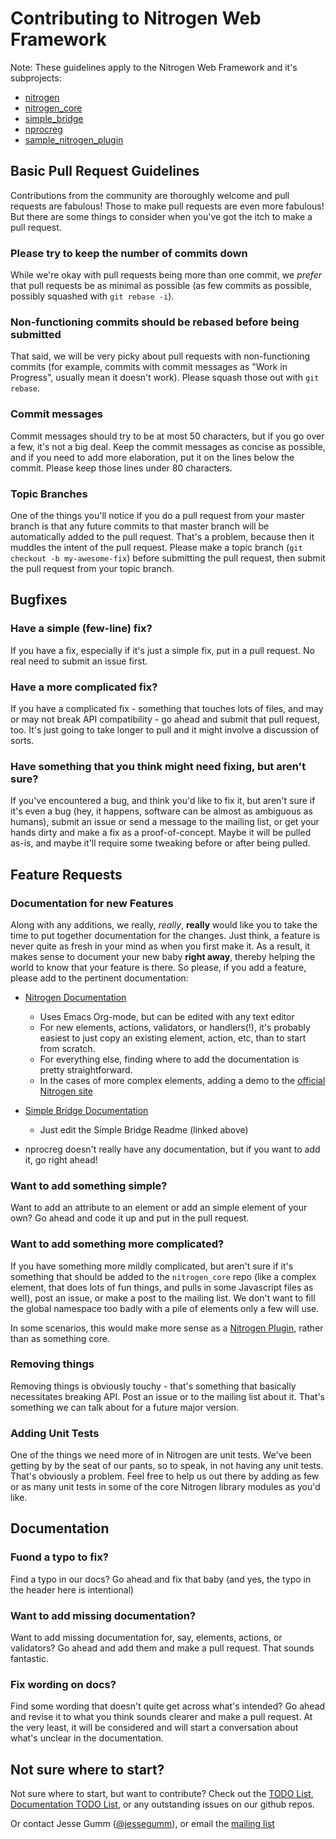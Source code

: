 # Contributing to Nitrogen Web Framework

Note: These guidelines apply to the Nitrogen Web Framework and it's subprojects:

 + [nitrogen](http://github.com/nitrogen/nitrogen)
 + [nitrogen\_core](http://github.com/nitrogen/nitrogen_core)
 + [simple\_bridge](http://github.com/nitrogen/simple_bridge)
 + [nprocreg](http://github.com/nitrogen/nprocreg)
 + [sample\_nitrogen\_plugin](http://github.com/nitrogen/sample_nitrogen_plugin)


## Basic Pull Request Guidelines

Contributions from the community are thoroughly welcome and pull requests are
fabulous! Those to make pull requests are even more fabulous! But there are
some things to consider when you've got the itch to make a pull request.

### Please try to keep the number of commits down

While we're okay with pull requests being more than one commit, we *prefer*
that pull requests be as minimal as possible (as few commits as possible,
possibly squashed with `git rebase -i`).

### Non-functioning commits should be rebased before being submitted

That said, we will be very picky about pull requests with non-functioning
commits (for example, commits with commit messages as "Work in Progress",
usually mean it doesn't work). Please squash those out with `git rebase`.

### Commit messages

Commit messages should try to be at most 50 characters, but if you go over a
few, it's not a big deal.  Keep the commit messages as concise as possible, and
if you need to add more elaboration, put it on the lines below the commit.
Please keep those lines under 80 characters.

### Topic Branches

One of the things you'll notice if you do a pull request from your master
branch is that any future commits to that master branch will be automatically
added to the pull request.  That's a problem, because then it muddles the
intent of the pull request.  Please make a topic branch (`git checkout -b
my-awesome-fix`) before submitting the pull request, then submit the pull
request from your topic branch.

## Bugfixes

### Have a simple (few-line) fix?

If you have a fix, especially if it's just a simple fix, put in a pull request.
No real need to submit an issue first.

### Have a more complicated fix?

If you have a complicated fix - something that touches lots of files, and may
or may not break API compatibility - go ahead and submit that pull request,
too. It's just going to take longer to pull and it might involve a discussion
of sorts.

### Have something that you think might need fixing, but aren't sure?

If you've encountered a bug, and think you'd like to fix it, but aren't sure if
it's even a bug (hey, it happens, software can be almost as ambiguous as
humans), submit an issue or send a message to the mailing list, or get your
hands dirty and make a fix as a proof-of-concept. Maybe it will be pulled
as-is, and maybe it'll require some tweaking before or after being pulled.

## Feature Requests

### Documentation for new Features

Along with any additions, we really, *really*, **really** would like you to
take the time to put together documentation for the changes. Just think, a
feature is never quite as fresh in your mind as when you first make it. As a
result, it makes sense to document your new baby **right away**, thereby
helping the world to know that your feature is there. So please, if you add a
feature, please add to the pertinent documentation:

  + [Nitrogen Documentation](https://github.com/nitrogen/nitrogen_core/tree/master/doc/org-mode)
    + Uses Emacs Org-mode, but can be edited with any text editor
    + For new elements, actions, validators, or handlers(!), it's probably
      easiest to just copy an existing element, action, etc, than to start from
      scratch.
    + For everything else, finding where to add the documentation is pretty
      straightforward.
    + In the cases of more complex elements, adding a demo to the
      [official Nitrogen site](https://github.com/nitrogen/NitrogenProject.com/tree/master/src/demos)

  + [Simple Bridge Documentation](https://github.com/nitrogen/simple_bridge/blob/master/README.markdown)
    + Just edit the Simple Bridge Readme (linked above)

  + nprocreg doesn't really have any documentation, but if you want to add it, go right ahead!

### Want to add something simple?

Want to add an attribute to an element or add an simple element of your own? Go
ahead and code it up and put in the pull request.

### Want to add something more complicated?

If you have something more mildly complicated, but aren't sure if it's
something that should be added to the `nitrogen_core` repo (like a complex
element, that does lots of fun things, and pulls in some Javascript files as
well), post an issue, or make a post to the mailing list.  We don't want to
fill the global namespace too badly with a pile of elements only a few will
use.

In some scenarios, this would make more sense as a [Nitrogen
Plugin](http://github.com/nitrogen/sample_nitrogen_plugin), rather than as
something core.

### Removing things

Removing things is obviously touchy - that's something that basically
necessitates breaking API.  Post an issue or to the mailing list about it.
That's something we can talk about for a future major version.

### Adding Unit Tests

One of the things we need more of in Nitrogen are unit tests.  We've been
getting by by the seat of our pants, so to speak, in not having any unit tests.
That's obviously a problem. Feel free to help us out there by adding as few or
as many unit tests in some of the core Nitrogen library modules as you'd like.


## Documentation

### Fuond a typo to fix?

Find a typo in our docs? Go ahead and fix that baby (and yes, the typo in the
header here is intentional)

### Want to add missing documentation?

Want to add missing documentation for, say, elements, actions, or validators?
Go ahead and add them and make a pull request. That sounds fantastic.

### Fix wording on docs?

Find some wording that doesn't quite get across what's intended? Go ahead and
revise it to what you think sounds clearer and make a pull request.  At the
very least, it will be considered and will start a conversation about what's
unclear in the documentation.


## Not sure where to start?

Not sure where to start, but want to contribute? Check out the [TODO
List](https://github.com/nitrogen/nitrogen/blob/master/TODO.markdown),
[Documentation TODO
List](https://github.com/nitrogen/nitrogen_core/blob/master/doc/org-mode/README.markdown),
or any outstanding issues on our github repos.

Or contact Jesse Gumm ([@jessegumm](http://twitter.com/jessegumm)), or email
the [mailing list](https://groups.google.com/forum/#!forum/nitrogenweb)
